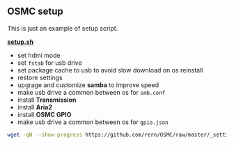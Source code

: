 OSMC setup
---

This is just an example of setup script.  

[**setup.sh**](https://github.com/rern/OSMC/blob/master/_settings/setup.sh)
- set hdmi mode
- set `fstab` for usb drive
- set package cache to usb to avoid slow download on os reinstall
- restore settings
- upgrage and customize **samba** to improve speed
- make usb drive a common between os for `smb.conf`
- install **Transmission**
- install **Aria2**
- install **OSMC GPIO**
- make usb drive a common between os for `gpio.json`
```sh
wget -qN --show-progress https://github.com/rern/OSMC/raw/master/_settings/setup.sh; chmod +x setup.sh; ./setup.sh
```
